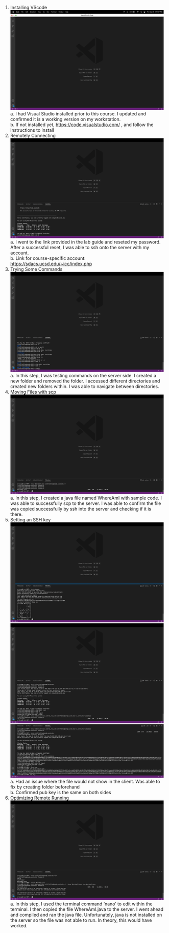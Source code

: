 1. Installing VScode 
![image1](https://github.com/air-wickvu/cse15l-lab-reports/blob/main/images/week-1-lab-report-image1.png) 
a. I had Visual Studio installed prior to this course. I updated and confirmed it is a working version on my workstation. <br />
b. If not installed yet, https://code.visualstudio.com/ , and follow the instructions to install 
2. Remotely Connecting
![image2](https://github.com/air-wickvu/cse15l-lab-reports/blob/main/images/week-1-lab-report-image2.png)
a. I went to the link provided in the lab guide and reseted my password. After a successful reset, I was able to ssh onto the server with my account. <br />
b. Link for course-specific account: https://sdacs.ucsd.edu/~icc/index.php
3. Trying Some Commands
![image3](https://github.com/air-wickvu/cse15l-lab-reports/blob/main/images/week-1-lab-report-image3.png)
a. In this step, I was testing commands on the server side. I created a new folder and removed the folder. I accessed different directories and created new folders within. I was able to navigate between directories. 
4. Moving Files with scp
![image4](https://github.com/air-wickvu/cse15l-lab-reports/blob/main/images/week-1-lab-report-image4.png)
a. In this step, I created a java file named WhereAmI with sample code. I was able to successfully scp to the server. I was able to confirm the file was copied successfully by ssh into the server and checking if it is there. 
5. Setting an SSH key 
![image5](https://github.com/air-wickvu/cse15l-lab-reports/blob/main/images/week-1-lab-report-image5.png)
![image5.1](https://github.com/air-wickvu/cse15l-lab-reports/blob/main/images/week-1-lab-report-image5.1.png)
![image6.2](https://github.com/air-wickvu/cse15l-lab-reports/blob/main/images/week-1-lab-report-image6.2.png)
a. Had an issue where the file would not show in the client. Was able to fix by creating folder beforehand <br />
b. Confirmed pub key is the same on both sides
6. Optimizing Remote Running
![image6](https://github.com/air-wickvu/cse15l-lab-reports/blob/main/images/week-1-lab-report-image6.png)
a. In this step, I used the terminal command ‘nano’ to edit within the terminal. I then copied the file WhereAmI.java to the server. I went ahead and compiled and ran the java file. Unfortunately, java is not installed on the server so the file was not able to run. In theory, this would have worked. 







